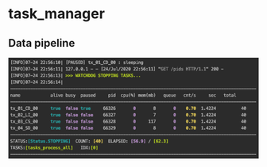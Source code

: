# task_manager

## Data pipeline

<img src="https://raw.githubusercontent.com/GreenD93/task_manager/master/img/ex_data_pipeline_img.png" alt="ex_data_pipeline" width="600"/>
